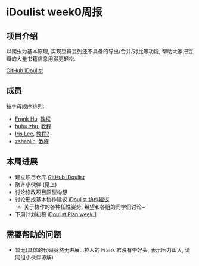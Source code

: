 # iDoulist week0周报

## 项目介绍

以爬虫为基本原理, 实现豆瓣豆列还不具备的导出/合并/对比等功能, 帮助大家把豆瓣的大量书籍信息用得更轻松.

[GitHub iDoulist](https://github.com/Frank-the-Obscure/iDoulist)



## 成员

按字母顺序排列:

- [Frank Hu](https://github.com/Frank-the-Obscure), [教程](https://www.gitbook.com/book/frank-the-obscure/pythoncamp0/details)
- [huhu zhu](https://github.com/huhu8), [教程](https://github.com/huhu8/pythoncamp0)
- [Iris Lee](https://github.com/nicetag), [教程?](?)
- [zshaolin](https://github.com/zshaolin), [教程](https://github.com/zshaolin/pythoncamp0)

## 本周进展

- 建立项目仓库 [GitHub iDoulist](https://github.com/Frank-the-Obscure/iDoulist)
- 聚齐小伙伴 (见上)
- 讨论修改项目原型构想 
- 讨论形成基本协作建议 [iDoulist 协作建议](https://github.com/Frank-the-Obscure/iDoulist/wiki/iDoulist-%E5%8D%8F%E4%BD%9C%E5%BB%BA%E8%AE%AE)
  - 关于协作的各种任性姿势, 希望和各组的同学们讨论~
- 下周计划初稿 [iDoulist Plan week 1](https://github.com/Frank-the-Obscure/iDoulist/wiki/iDoulist-%E5%8D%8F%E4%BD%9C%E5%BB%BA%E8%AE%AE)

## 需要帮助的问题

- 暂无(具体的代码竟然无进展...拉人的 Frank 君没有带好头, 表示压力山大, 请同组小伙伴谅解)